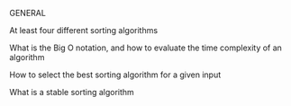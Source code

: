GENERAL

At least four different sorting algorithms

What is the Big O notation, and how to evaluate the time complexity of an algorithm

How to select the best sorting algorithm for a given input

What is a stable sorting algorithm
